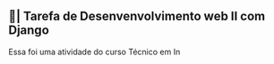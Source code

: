 ## 📑| Tarefa de Desenvenvolvimento web II com Django

  Essa foi uma atividade do curso Técnico em In
 
